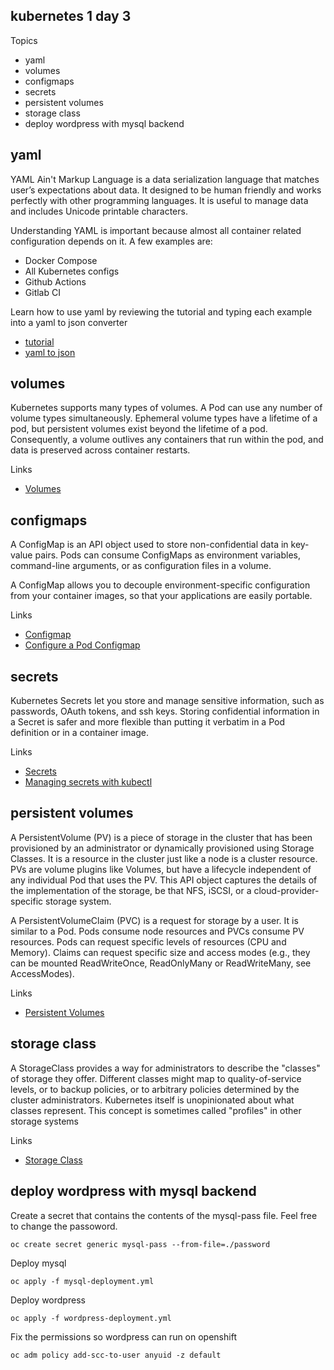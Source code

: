 kubernetes 1 day 3
------------------

Topics

* yaml
* volumes
* configmaps
* secrets
* persistent volumes
* storage class
* deploy wordpress with mysql backend

yaml
----

YAML Ain't Markup Language is a data serialization language that matches user’s expectations about data. It designed to be human friendly and works perfectly with other programming languages. It is useful to manage data and includes Unicode printable characters.

Understanding YAML is important because almost all container related configuration depends on it. A few examples are:

* Docker Compose
* All Kubernetes configs
* Github Actions
* Gitlab CI

Learn how to use yaml by reviewing the tutorial and typing each example into a yaml to json converter

* [tutorial](https://learnxinyminutes.com/docs/yaml/)
* [yaml to json](https://onlineyamltools.com/convert-yaml-to-json)

volumes
-------

Kubernetes supports many types of volumes. A Pod can use any number of volume types simultaneously. Ephemeral volume types have a lifetime of a pod, but persistent volumes exist beyond the lifetime of a pod. Consequently, a volume outlives any containers that run within the pod, and data is preserved across container restarts. 

Links
* [Volumes](https://kubernetes.io/docs/concepts/storage/volumes/)

configmaps
----------

A ConfigMap is an API object used to store non-confidential data in key-value pairs. Pods can consume ConfigMaps as environment variables, command-line arguments, or as configuration files in a volume.

A ConfigMap allows you to decouple environment-specific configuration from your container images, so that your applications are easily portable.

Links
* [Configmap](https://kubernetes.io/docs/concepts/configuration/configmap/)
* [Configure a Pod Configmap](https://kubernetes.io/docs/tasks/configure-pod-container/configure-pod-configmap/)

secrets
-------

Kubernetes Secrets let you store and manage sensitive information, such as passwords, OAuth tokens, and ssh keys. Storing confidential information in a Secret is safer and more flexible than putting it verbatim in a Pod definition or in a container image.

Links
* [Secrets](https://kubernetes.io/docs/concepts/configuration/secret/)
* [Managing secrets with kubectl](https://kubernetes.io/docs/tasks/configmap-secret/managing-secret-using-kubectl/)

persistent volumes
------------------

A PersistentVolume (PV) is a piece of storage in the cluster that has been provisioned by an administrator or dynamically provisioned using Storage Classes. It is a resource in the cluster just like a node is a cluster resource. PVs are volume plugins like Volumes, but have a lifecycle independent of any individual Pod that uses the PV. This API object captures the details of the implementation of the storage, be that NFS, iSCSI, or a cloud-provider-specific storage system.

A PersistentVolumeClaim (PVC) is a request for storage by a user. It is similar to a Pod. Pods consume node resources and PVCs consume PV resources. Pods can request specific levels of resources (CPU and Memory). Claims can request specific size and access modes (e.g., they can be mounted ReadWriteOnce, ReadOnlyMany or ReadWriteMany, see AccessModes).

Links
* [Persistent Volumes](https://kubernetes.io/docs/concepts/storage/persistent-volumes/)

storage class
-------------

A StorageClass provides a way for administrators to describe the "classes" of storage they offer. Different classes might map to quality-of-service levels, or to backup policies, or to arbitrary policies determined by the cluster administrators. Kubernetes itself is unopinionated about what classes represent. This concept is sometimes called "profiles" in other storage systems

Links
* [Storage Class](https://kubernetes.io/docs/concepts/storage/storage-classes/)

deploy wordpress with mysql backend
-----------------------------------

Create a secret that contains the contents of the mysql-pass file. Feel free to change the passoword.

    oc create secret generic mysql-pass --from-file=./password

Deploy mysql

    oc apply -f mysql-deployment.yml

Deploy wordpress

    oc apply -f wordpress-deployment.yml

Fix the permissions so wordpress can run on openshift

    oc adm policy add-scc-to-user anyuid -z default
